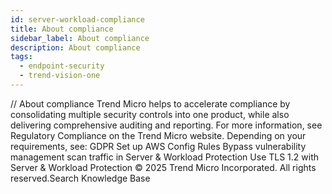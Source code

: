 ```yaml
---
id: server-workload-compliance
title: About compliance
sidebar_label: About compliance
description: About compliance
tags:
  - endpoint-security
  - trend-vision-one
---
```


/*<![CDATA[*/ $('#title').html($('meta[name=map-description]').attr('content')); /*]]>*/ About compliance Trend Micro helps to accelerate compliance by consolidating multiple security controls into one product, while also delivering comprehensive auditing and reporting. For more information, see Regulatory Compliance on the Trend Micro website. Depending on your requirements, see: GDPR Set up AWS Config Rules Bypass vulnerability management scan traffic in Server & Workload Protection Use TLS 1.2 with Server & Workload Protection © 2025 Trend Micro Incorporated. All rights reserved.Search Knowledge Base